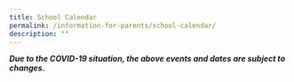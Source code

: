 ```yaml
---
title: School Calendar
permalink: /information-for-parents/school-calendar/
description: ""
---
```

<p><strong><em>Due to the COVID-19 situation, the above events and dates are subject to changes.</em></strong></p>